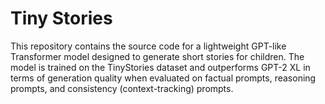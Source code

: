 # Tiny Stories

This repository contains the source code for a lightweight GPT-like Transformer model designed to generate short stories for children. The model is trained on the TinyStories dataset and outperforms GPT-2 XL in terms of generation quality when evaluated on factual prompts, reasoning prompts, and consistency (context-tracking) prompts.
